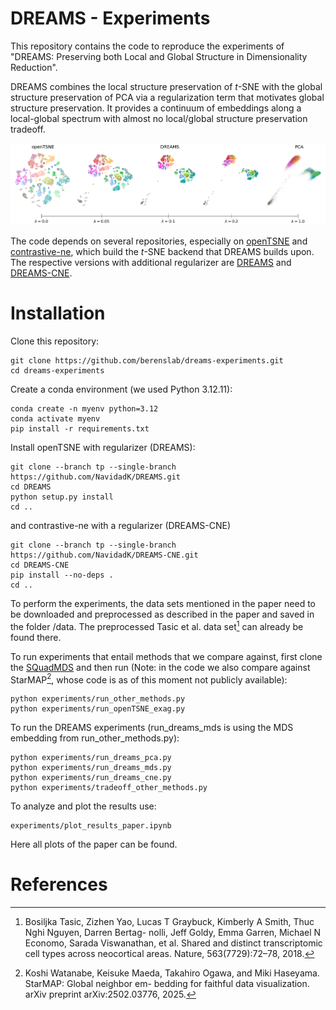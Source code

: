DREAMS - Experiments
========

This repository contains the code to reproduce the experiments of "DREAMS: Preserving both Local and Global Structure in Dimensionality Reduction".

DREAMS combines the local structure preservation of $t$-SNE with the global structure preservation of PCA via a regularization term that motivates global structure preservation. It provides a continuum of embeddings along a local-global spectrum with almost no local/global structure preservation tradeoff.

<img width="800" alt="Example DREAMS" src="figures/dreams_spectrum.png">

The code depends on several repositories, especially on [openTSNE](https://github.com/pavlin-policar/openTSNE) and [contrastive-ne](https://github.com/berenslab/contrastive-ne), which build the $t$-SNE backend that DREAMS builds upon. The respective versions with additional regularizer are [DREAMS](https://github.com/NavidadK/DREAMS) and [DREAMS-CNE](https://github.com/NavidadK/DREAMS-CNE).

# Installation

Clone this repository:
```
git clone https://github.com/berenslab/dreams-experiments.git
cd dreams-experiments
```
Create a conda environment (we used Python 3.12.11):
````
conda create -n myenv python=3.12
conda activate myenv
pip install -r requirements.txt
````
Install openTSNE with regularizer (DREAMS):
````
git clone --branch tp --single-branch https://github.com/NavidadK/DREAMS.git
cd DREAMS
python setup.py install
cd ..
````
and contrastive-ne with a regularizer (DREAMS-CNE)
````
git clone --branch tp --single-branch https://github.com/NavidadK/DREAMS-CNE.git
cd DREAMS-CNE
pip install --no-deps .
cd ..
````
To perform the experiments, the data sets mentioned in the paper need to be downloaded and preprocessed as described in the paper and saved in the folder /data. The preprocessed Tasic et al. data set[^tasic] can already be found there.

To run experiments that entail methods that we compare against, first clone the [SQuadMDS](https://github.com/PierreLambert3/SQuaD-MDS-and-FItSNE-hybrid) and then run (Note: in the code we also compare against StarMAP[^starmap], whose code is as of this moment not publicly available):
````
python experiments/run_other_methods.py
python experiments/run_openTSNE_exag.py
````
To run the DREAMS experiments (run_dreams_mds is using the MDS embedding from run_other_methods.py):
````
python experiments/run_dreams_pca.py
python experiments/run_dreams_mds.py
python experiments/run_dreams_cne.py
python experiments/tradeoff_other_methods.py
````
To analyze and plot the results use:
````
experiments/plot_results_paper.ipynb
````
Here all plots of the paper can be found.

# References
[^tasic]: Bosiljka Tasic, Zizhen Yao, Lucas T Graybuck, Kimberly A Smith, Thuc Nghi Nguyen, Darren Bertag-
nolli, Jeff Goldy, Emma Garren, Michael N Economo, Sarada Viswanathan, et al. Shared and distinct
transcriptomic cell types across neocortical areas. Nature, 563(7729):72–78, 2018.
[^starmap]: Koshi Watanabe, Keisuke Maeda, Takahiro Ogawa, and Miki Haseyama. StarMAP: Global neighbor em-
bedding for faithful data visualization. arXiv preprint arXiv:2502.03776, 2025.